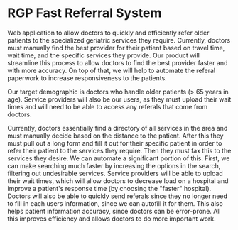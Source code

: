 ﻿# RGP Fast Referral System
 
Web application to allow doctors to quickly and efficiently refer older patients to the specialized geriatric services they require. Currently, doctors must manually find the best provider for their patient based on travel time, wait time, and the specific services they provide. Our product will streamline this process to allow doctors to find the best provider faster and with more accuracy. On top of that, we will help to automate the referal paperwork to increase responsiveness to the patients.

Our target demographic is doctors who handle older patients (> 65 years in age). Service providers will also be our users, as they must upload their wait times and will need to be able to access any referals that come from doctors.
 
 Currently, doctors essentially find a directory of all services in the area and must manually decide based on the distance to the patient. After this they must pull out a long form and fill it out for their specific patient in order to refer their patient to the services they require. Then they must fax this to the services they desire. We can automate a significant portion of this. First, we can make searching much faster by increasing the options in the search, filtering out undesirable services. Service providers will be able to upload their wait times, which will allow doctors to decrease load on a hospital and improve a patient's response time (by choosing the "faster" hospital). Doctors will also be able to quickly send referals since they no longer need to fill in each users information, since we can autofill it for them. This also helps patient information accuracy, since doctors can be error-prone. All this improves efficiency and allows doctors to do more important work.
 
